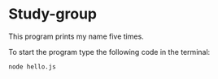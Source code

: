 # Study-group

This program prints my name five times.


To start the program type the following code in the terminal:
``` 
node hello.js
```
